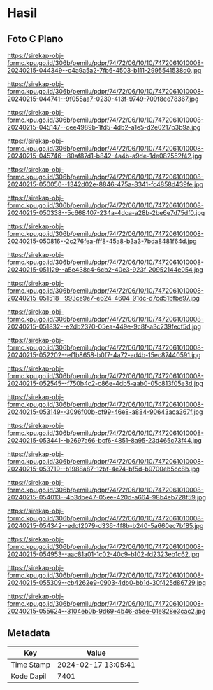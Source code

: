 # Hasil

## Foto C Plano

https://sirekap-obj-formc.kpu.go.id/306b/pemilu/pdpr/74/72/06/10/10/7472061010008-20240215-044349--c4a9a5a2-7fb6-4503-b111-2995541538d0.jpg

https://sirekap-obj-formc.kpu.go.id/306b/pemilu/pdpr/74/72/06/10/10/7472061010008-20240215-044741--9f055aa7-0230-413f-9749-709f8ee78367.jpg

https://sirekap-obj-formc.kpu.go.id/306b/pemilu/pdpr/74/72/06/10/10/7472061010008-20240215-045147--cee4989b-1fd5-4db2-a1e5-d2e0217b3b9a.jpg

https://sirekap-obj-formc.kpu.go.id/306b/pemilu/pdpr/74/72/06/10/10/7472061010008-20240215-045746--80af87d1-b842-4a4b-a9de-1de082552f42.jpg

https://sirekap-obj-formc.kpu.go.id/306b/pemilu/pdpr/74/72/06/10/10/7472061010008-20240215-050050--1342d02e-8846-475a-8341-fc4858d439fe.jpg

https://sirekap-obj-formc.kpu.go.id/306b/pemilu/pdpr/74/72/06/10/10/7472061010008-20240215-050338--5c668407-234a-4dca-a28b-2be6e7d75df0.jpg

https://sirekap-obj-formc.kpu.go.id/306b/pemilu/pdpr/74/72/06/10/10/7472061010008-20240215-050816--2c276fea-fff8-45a8-b3a3-7bda8481f64d.jpg

https://sirekap-obj-formc.kpu.go.id/306b/pemilu/pdpr/74/72/06/10/10/7472061010008-20240215-051129--a5e438c4-6cb2-40e3-923f-20952144e054.jpg

https://sirekap-obj-formc.kpu.go.id/306b/pemilu/pdpr/74/72/06/10/10/7472061010008-20240215-051518--993ce9e7-e624-4604-91dc-d7cd51bfbe97.jpg

https://sirekap-obj-formc.kpu.go.id/306b/pemilu/pdpr/74/72/06/10/10/7472061010008-20240215-051832--e2db2370-05ea-449e-9c8f-a3c239fecf5d.jpg

https://sirekap-obj-formc.kpu.go.id/306b/pemilu/pdpr/74/72/06/10/10/7472061010008-20240215-052202--ef1b8658-b0f7-4a72-ad4b-15ec87440591.jpg

https://sirekap-obj-formc.kpu.go.id/306b/pemilu/pdpr/74/72/06/10/10/7472061010008-20240215-052545--f750b4c2-c86e-4db5-aab0-05c813f05e3d.jpg

https://sirekap-obj-formc.kpu.go.id/306b/pemilu/pdpr/74/72/06/10/10/7472061010008-20240215-053149--3096f00b-cf99-46e8-a884-90643aca367f.jpg

https://sirekap-obj-formc.kpu.go.id/306b/pemilu/pdpr/74/72/06/10/10/7472061010008-20240215-053441--b2697a66-bcf6-4851-8a95-23d465c73f44.jpg

https://sirekap-obj-formc.kpu.go.id/306b/pemilu/pdpr/74/72/06/10/10/7472061010008-20240215-053719--b1988a87-12bf-4e74-bf5d-b9700eb5cc8b.jpg

https://sirekap-obj-formc.kpu.go.id/306b/pemilu/pdpr/74/72/06/10/10/7472061010008-20240215-054013--4b3dbe47-05ee-420d-a664-98b4eb728f59.jpg

https://sirekap-obj-formc.kpu.go.id/306b/pemilu/pdpr/74/72/06/10/10/7472061010008-20240215-054342--edcf2079-d336-4f8b-b240-5a660ec7bf85.jpg

https://sirekap-obj-formc.kpu.go.id/306b/pemilu/pdpr/74/72/06/10/10/7472061010008-20240215-054953--aac81a01-1c02-40c9-b102-fd2323eb1c62.jpg

https://sirekap-obj-formc.kpu.go.id/306b/pemilu/pdpr/74/72/06/10/10/7472061010008-20240215-055309--cb4262e9-0903-4db0-bb1d-30f425d86729.jpg

https://sirekap-obj-formc.kpu.go.id/306b/pemilu/pdpr/74/72/06/10/10/7472061010008-20240215-055624--3104eb0b-9d69-4b46-a5ee-01e828e3cac2.jpg


## Metadata

| Key        | Value               |
| ---------- | ------------------- |
| Time Stamp | 2024-02-17 13:05:41 |
| Kode Dapil | 7401                |



